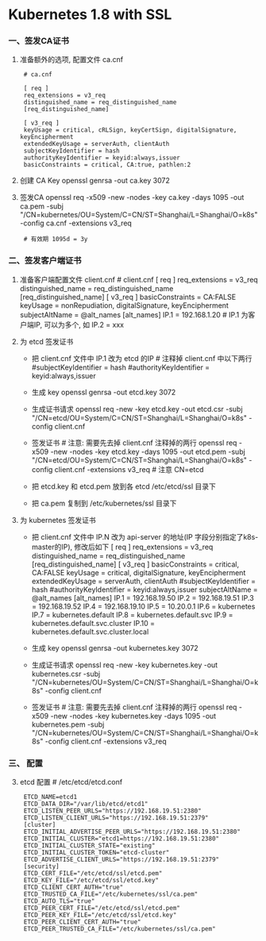 # Kubernetes 1.8 with SSL

### 一、签发CA证书

1. 准备额外的选项, 配置文件 ca.cnf

        # ca.cnf

        [ req ]
        req_extensions = v3_req
        distinguished_name = req_distinguished_name
        [req_distinguished_name]

        [ v3_req ]
        keyUsage = critical, cRLSign, keyCertSign, digitalSignature, keyEncipherment
        extendedKeyUsage = serverAuth, clientAuth
        subjectKeyIdentifier = hash
        authorityKeyIdentifier = keyid:always,issuer
        basicConstraints = critical, CA:true, pathlen:2

2. 创建 CA Key
        openssl genrsa -out ca.key 3072

3. 签发CA
        openssl req -x509 -new -nodes -key ca.key -days 1095 -out ca.pem -subj "/CN=kubernetes/OU=System/C=CN/ST=Shanghai/L=Shanghai/O=k8s" -config ca.cnf -extensions v3_req

        # 有效期 1095d = 3y

### 二、签发客户端证书

1. 准备客户端配置文件 client.cnf
        # client.cnf
        [ req ]
        req_extensions = v3_req
        distinguished_name = req_distinguished_name
        [req_distinguished_name]
        [ v3_req ]
        basicConstraints = CA:FALSE
        keyUsage = nonRepudiation, digitalSignature, keyEncipherment
        subjectAltName = @alt_names
        [alt_names]
        IP.1 = 192.168.1.20
        # IP.1 为客户端IP, 可以为多个, 如 IP.2 = xxx

2. 为 etcd 签发证书
    + 把 client.cnf 文件中 IP.1 改为 etcd 的IP
            # 注释掉 client.cnf 中以下两行
            #subjectKeyIdentifier = hash
            #authorityKeyIdentifier = keyid:always,issuer
    + 生成 key
            openssl genrsa -out etcd.key 3072
    + 生成证书请求
            openssl req -new -key etcd.key -out etcd.csr -subj "/CN=etcd/OU=System/C=CN/ST=Shanghai/L=Shanghai/O=k8s" -config client.cnf
    + 签发证书
            # 注意: 需要先去掉 client.cnf 注释掉的两行
            openssl req -x509 -new -nodes -key etcd.key -days 1095 -out etcd.pem -subj "/CN=etcd/OU=System/C=CN/ST=Shanghai/L=Shanghai/O=k8s" -config client.cnf -extensions v3_req
            # 注意 CN=etcd

    + 把 etcd.key 和 etcd.pem 放到各 etcd /etc/etcd/ssl 目录下
    + 把 ca.pem 复制到 /etc/kubernetes/ssl 目录下

3. 为 kubernetes 签发证书
    + 把 client.cnf 文件中 IP.N 改为 api-server 的地址(IP 字段分别指定了k8s-master的IP), 修改后如下
            [ req ]
            req_extensions = v3_req
            distinguished_name = req_distinguished_name
            [req_distinguished_name]
            [ v3_req ]
            basicConstraints = critical, CA:FALSE
            keyUsage = critical, digitalSignature, keyEncipherment
            extendedKeyUsage = serverAuth, clientAuth
            #subjectKeyIdentifier = hash
            #authorityKeyIdentifier = keyid:always,issuer
            subjectAltName = @alt_names
            [alt_names]
            IP.1 = 192.168.19.50
            IP.2 = 192.168.19.51
            IP.3 = 192.168.19.52
            IP.4 = 192.168.19.10
            IP.5 = 10.20.0.1
            IP.6 = kubernetes
            IP.7 = kubernetes.default
            IP.8 = kubernetes.default.svc
            IP.9 = kubernetes.default.svc.cluster
            IP.10 = kubernetes.default.svc.cluster.local

    + 生成 key
            openssl genrsa -out kubernetes.key 3072

    + 生成证书请求
            openssl req -new -key kubernetes.key -out kubernetes.csr -subj "/CN=kubernetes/OU=System/C=CN/ST=Shanghai/L=Shanghai/O=k8s" -config client.cnf

    + 签发证书
            # 注意: 需要先去掉 client.cnf 注释掉的两行
            openssl req -x509 -new -nodes -key kubernetes.key -days 1095 -out kubernetes.pem -subj "/CN=kubernetes/OU=System/C=CN/ST=Shanghai/L=Shanghai/O=k8s" -config client.cnf -extensions v3_req


### 三、 配置


3. etcd 配置
        # /etc/etcd/etcd.conf

        ETCD_NAME=etcd1
        ETCD_DATA_DIR="/var/lib/etcd/etcd1"
        ETCD_LISTEN_PEER_URLS="https://192.168.19.51:2380"
        ETCD_LISTEN_CLIENT_URLS="https://192.168.19.51:2379"
        [cluster]
        ETCD_INITIAL_ADVERTISE_PEER_URLS="https://192.168.19.51:2380"
        ETCD_INITIAL_CLUSTER="etcd1=https://192.168.19.51:2380"
        ETCD_INITIAL_CLUSTER_STATE="existing"
        ETCD_INITIAL_CLUSTER_TOKEN="etcd-cluster"
        ETCD_ADVERTISE_CLIENT_URLS="https://192.168.19.51:2379"
        [security]
        ETCD_CERT_FILE="/etc/etcd/ssl/etcd.pem"
        ETCD_KEY_FILE="/etc/etcd/ssl/etcd.key"
        ETCD_CLIENT_CERT_AUTH="true"
        ETCD_TRUSTED_CA_FILE="/etc/kubernetes/ssl/ca.pem"
        ETCD_AUTO_TLS="true"
        ETCD_PEER_CERT_FILE="/etc/etcd/ssl/etcd.pem"
        ETCD_PEER_KEY_FILE="/etc/etcd/ssl/etcd.key"
        ETCD_PEER_CLIENT_CERT_AUTH="true"
        ETCD_PEER_TRUSTED_CA_FILE="/etc/kubernetes/ssl/ca.pem"
